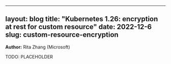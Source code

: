 ---
layout: blog
title: "Kubernetes 1.26: encryption at rest for custom resource"
date: 2022-12-6
slug: custom-resource-encryption
 ---

**Author:** Rita Zhang (Microsoft)

TODO: PLACEHOLDER
